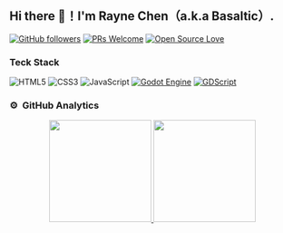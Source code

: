 ## Hi there 👋！I'm Rayne Chen（a.k.a Basaltic）.

[![GitHub followers](https://img.shields.io/github/followers/Basaltic?label=Follow&style=social)](https://github.com/Basaltic?tab=followers)
[![PRs Welcome](https://img.shields.io/badge/PRs-welcome-brightgreen.svg?style=flat&logo=github)](https://github.com/Basaltic) 
[![Open Source Love](https://badges.frapsoft.com/os/v2/open-source.svg?v=103)](https://github.com/Basaltic)

### Teck Stack
![HTML5](https://img.shields.io/badge/html5-%23E34F26.svg?style=for-the-badge&logo=html5&logoColor=white)
![CSS3](https://img.shields.io/badge/css3-%231572B6.svg?style=for-the-badge&logo=css3&logoColor=white)
![JavaScript](https://img.shields.io/badge/javascript-%23323330.svg?style=for-the-badge&logo=javascript&logoColor=%23F7DF1E)
[![Godot Engine](https://img.shields.io/badge/GODOT-%23FFFFFF.svg?style=for-the-badge&logo=godot-engine)](https://godotengine.org)
[![GDScript](https://img.shields.io/badge/GDScript-5e5086?style=for-the-badge)](https://docs.godotengine.org/es/4.x/tutorials/scripting/gdscript/gdscript_basics.html)


### ⚙️ &nbsp;GitHub Analytics

<p align="center">
<a href="https://github.com/Basaltic">
  <img height="180em" src="https://github-readme-stats.vercel.app/api?username=basaltic&show_icons=true&theme=moltack&include_all_commits=true&count_private=true"/>
  <img height="180em" src="https://github-readme-stats.vercel.app/api/top-langs/?username=basaltic&layout=compact&langs_count=8&theme=moltack"/>
</a>
</p>

<!--
**Basaltic/Basaltic** is a ✨ _special_ ✨ repository because its `README.md` (this file) appears on your GitHub profile.

Here are some ideas to get you started:

- 🔭 I’m currently working on ...
- 🌱 I’m currently learning ...
- 👯 I’m looking to collaborate on ...
- 🤔 I’m looking for help with ...
- 💬 Ask me about ...
- 📫 How to reach me: ...
- 😄 Pronouns: ...
- ⚡ Fun fact: ...
-->
